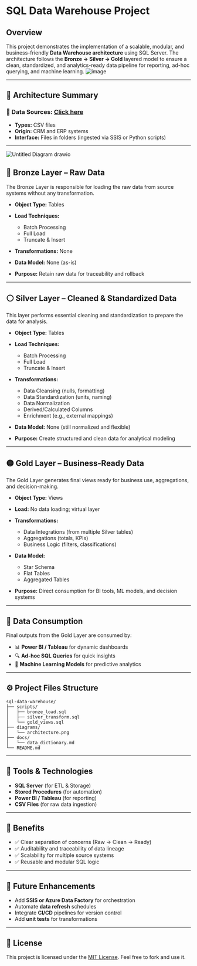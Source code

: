 # SQL Data Warehouse Project


## Overview

This project demonstrates the implementation of a scalable, modular, and business-friendly **Data Warehouse architecture** using SQL Server. The architecture follows the **Bronze → Silver → Gold** layered model to ensure a clean, standardized, and analytics-ready data pipeline for reporting, ad-hoc querying, and machine learning.
![image](https://github.com/user-attachments/assets/9d6b93e9-2966-4ec4-96f6-82c6c0fbfe30)


---

## 🧱 Architecture Summary

### 📂 Data Sources: [Click here](https://github.com/BI-with-Sabbir/SQL-Data-Warehouse-Project/tree/main/Datasets)

* **Types:** CSV files
* **Origin:** CRM and ERP systems
* **Interface:** Files in folders (ingested via SSIS or Python scripts)

---
![Untitled Diagram drawio](https://github.com/user-attachments/assets/865ed4ce-3747-4c8e-b9d2-3e9328b8f36f)


## 🔶 Bronze Layer – Raw Data

The Bronze Layer is responsible for loading the raw data from source systems without any transformation.

* **Object Type:** Tables
* **Load Techniques:**

  * Batch Processing
  * Full Load
  * Truncate & Insert
* **Transformations:** None
* **Data Model:** None (as-is)
* **Purpose:** Retain raw data for traceability and rollback

---

## ⚪ Silver Layer – Cleaned & Standardized Data

This layer performs essential cleaning and standardization to prepare the data for analysis.

* **Object Type:** Tables
* **Load Techniques:**

  * Batch Processing
  * Full Load
  * Truncate & Insert
* **Transformations:**

  * Data Cleansing (nulls, formatting)
  * Data Standardization (units, naming)
  * Data Normalization
  * Derived/Calculated Columns
  * Enrichment (e.g., external mappings)
* **Data Model:** None (still normalized and flexible)
* **Purpose:** Create structured and clean data for analytical modeling

---

## 🟡 Gold Layer – Business-Ready Data

The Gold Layer generates final views ready for business use, aggregations, and decision-making.

* **Object Type:** Views
* **Load:** No data loading; virtual layer
* **Transformations:**

  * Data Integrations (from multiple Silver tables)
  * Aggregations (totals, KPIs)
  * Business Logic (filters, classifications)
* **Data Model:**

  * Star Schema
  * Flat Tables
  * Aggregated Tables
* **Purpose:** Direct consumption for BI tools, ML models, and decision systems

---

## 🎯 Data Consumption

Final outputs from the Gold Layer are consumed by:

* 📊 **Power BI / Tableau** for dynamic dashboards
* 🔍 **Ad-hoc SQL Queries** for quick insights
* 🤖 **Machine Learning Models** for predictive analytics

---

## ⚙️ Project Files Structure

```
sql-data-warehouse/
├── scripts/
│   ├── bronze_load.sql
│   ├── silver_transform.sql
│   └── gold_views.sql
├── diagrams/
│   └── architecture.png
├── docs/
│   └── data_dictionary.md
└── README.md
```

---

## 🧠 Tools & Technologies

* **SQL Server** (for ETL & Storage)
* **Stored Procedures** (for automation)
* **Power BI / Tableau** (for reporting)
* **CSV Files** (for raw data ingestion)

---

## 📌 Benefits

* ✅ Clear separation of concerns (Raw → Clean → Ready)
* ✅ Auditability and traceability of data lineage
* ✅ Scalability for multiple source systems
* ✅ Reusable and modular SQL logic

---

## 📎 Future Enhancements

* Add **SSIS or Azure Data Factory** for orchestration
* Automate **data refresh** schedules
* Integrate **CI/CD** pipelines for version control
* Add **unit tests** for transformations

---

## 📄 License

This project is licensed under the [MIT License](LICENSE). Feel free to fork and use it.
